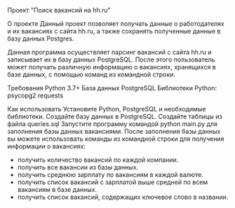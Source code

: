 Проект "Поиск вакансий на hh.ru"

О проекте
Данный проект позволяет получать данные о работодателях и их вакансиях с сайта hh.ru, а также сохранять полученные данные в базу данных Postgres.

Данная программа осуществляет парсинг вакансий с сайта hh.ru и записывает их в базу данных PostgreSQL. После этого пользователь может получать различную информацию о вакансиях, хранящихся в базе данных, с помощью команд из командной строки.

Требования
Python 3.7+
База данных PostgreSQL
Библиотеки Python:
psycopg2
requests

Как использовать
Установите Python, PostgreSQL и необходимые библиотеки.
Создайте базу данных в PostgreSQL.
Создайте таблицы из файла queries.sql
Запустите программу командой python main.py для заполнения базы данных вакансиями.
После заполнения базы данных вы можете использовать команды из командной строки для получения информации о вакансиях:
- получить количество вакансий по каждой компании.
- получить все вакансии из базы данных.
- получить среднюю зарплату по вакансиям в каждой валюте.
- получить список вакансий с зарплатой выше средней по всем вакансиям в базе данных.
- получить список вакансий, содержащих ключевое слово <keyword> в названии.
